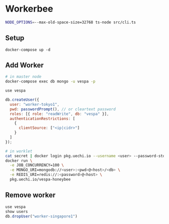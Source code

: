 # Workerbee

```bash
NODE_OPTIONS=--max-old-space-size=32768 ts-node src/cli.ts
```

## Setup

```
docker-compose up -d
```

## Add Worker

```bash
# in master node
docker-compose exec db mongo -u vespa -p
```

```js
use vespa

db.createUser({
  user: "worker-tokyo1",
  pwd: passwordPrompt(), // or cleartext password
  roles: [{ role: "readWrite", db: "vespa" }],
  authenticationRestrictions: [
    {
      clientSource: ["<ip|cidr>"]
    }
  ]
});
```

```bash
# in worklet
cat secret | docker login pkg.uechi.io --username <user> --password-stdin
docker run \
  -e JOB_CONCURRENCY=100 \
  -e MONGO_URI=mongodb://<user>:<pwd>@<host>/<db> \
  -e REDIS_URI=redis://:<password>@<host> \
  pkg.uechi.io/vespa-honeybee
```

## Remove worker

```js
use vespa
show users
db.dropUser("worker-singapore1")
```
